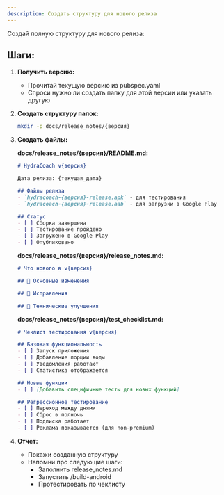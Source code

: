 ```yaml
---
description: Создать структуру для нового релиза
---
```


Создай полную структуру для нового релиза:

## Шаги:

1. **Получить версию:**
   - Прочитай текущую версию из pubspec.yaml
   - Спроси нужно ли создать папку для этой версии или указать другую

2. **Создать структуру папок:**
   ```bash
   mkdir -p docs/release_notes/{версия}
   ```

3. **Создать файлы:**

   **docs/release_notes/{версия}/README.md:**
   ```markdown
   # HydraCoach v{версия}

   Дата релиза: {текущая_дата}

   ## Файлы релиза
   - `hydracoach-{версия}-release.apk` - для тестирования
   - `hydracoach-{версия}-release.aab` - для загрузки в Google Play

   ## Статус
   - [ ] Сборка завершена
   - [ ] Тестирование пройдено
   - [ ] Загружено в Google Play
   - [ ] Опубликовано
   ```

   **docs/release_notes/{версия}/release_notes.md:**
   ```markdown
   # Что нового в v{версия}

   ## 🎯 Основные изменения

   ## 🐛 Исправления

   ## 🔧 Технические улучшения
   ```

   **docs/release_notes/{версия}/test_checklist.md:**
   ```markdown
   # Чеклист тестирования v{версия}

   ## Базовая функциональность
   - [ ] Запуск приложения
   - [ ] Добавление порции воды
   - [ ] Уведомления работают
   - [ ] Статистика отображается

   ## Новые функции
   - [ ] [Добавить специфичные тесты для новых функций]

   ## Регрессионное тестирование
   - [ ] Переход между днями
   - [ ] Сброс в полночь
   - [ ] Подписка работает
   - [ ] Реклама показывается (для non-premium)
   ```

4. **Отчет:**
   - Покажи созданную структуру
   - Напомни про следующие шаги:
     - Заполнить release_notes.md
     - Запустить /build-android
     - Протестировать по чеклисту
